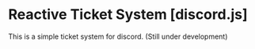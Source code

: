 # Reactive Ticket System [discord.js]
This is a simple ticket system for discord. (Still under development)

